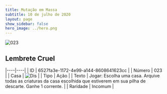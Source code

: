 ```yaml
---
title: Mutação em Massa
subtitle: 10 de julho de 2020
layout: page
show_sidebar: false
hero_image: ../hero.png
---
```


![023](https://cdn.keyforgegame.com/media/card_front/pt/479_023_3W4J2VQ8873R_pt.png)

## Lembrete Cruel

|----|----|
| ID | 6527fa3e-1172-4e99-a144-8608641623cc |
| Número | 023 |
| Casa | ![Dis](https://archonarcana.com/images/thumb/e/e8/Dis.png/22px-Dis.png "Dis") |
| Tipo | Ação |
| Texto | Jogar: Escolha uma casa. Arquive todas as criaturas da casa escolhida que estiverem em sua pilha de descarte. Ganhe 1 corrente. |
| Raridade | Incomum |
